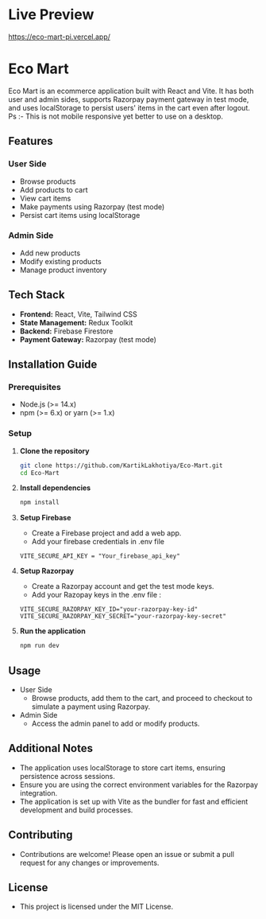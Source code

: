 # Live Preview
https://eco-mart-pi.vercel.app/

# Eco Mart

Eco Mart is an ecommerce application built with React and Vite. It has both user and admin sides, supports Razorpay payment gateway in test mode, and uses localStorage to persist users' items in the cart even after logout. Ps :- This is not mobile responsive yet better to use on a desktop.

## Features

### User Side
- Browse products
- Add products to cart
- View cart items
- Make payments using Razorpay (test mode)
- Persist cart items using localStorage

### Admin Side
- Add new products
- Modify existing products
- Manage product inventory

## Tech Stack
- **Frontend:** React, Vite, Tailwind CSS
- **State Management:** Redux Toolkit
- **Backend:** Firebase Firestore
- **Payment Gateway:** Razorpay (test mode)

## Installation Guide

### Prerequisites

- Node.js (>= 14.x)
- npm (>= 6.x) or yarn (>= 1.x)

### Setup

1. **Clone the repository**

   ```bash
   git clone https://github.com/KartikLakhotiya/Eco-Mart.git
   cd Eco-Mart

2. **Install dependencies**
    ```bash
    npm install

3. **Setup Firebase**
    - Create a Firebase project and add a web app.
    - Add your firebase credentials in .env file 
    ```
    VITE_SECURE_API_KEY = "Your_firebase_api_key"
    ```

4. **Setup Razorpay**
    - Create a Razorpay account and get the test mode keys.
    - Add your Razopay keys in the .env file :
    ```
    VITE_SECURE_RAZORPAY_KEY_ID="your-razorpay-key-id"
    VITE_SECURE_RAZORPAY_KEY_SECRET="your-razorpay-key-secret"
    ```

5. **Run the application**
    ```bash
    npm run dev

## Usage
- User Side
    - Browse products, add them to the cart, and proceed to checkout to simulate a payment using Razorpay.
- Admin Side
    - Access the admin panel to add or modify products.


## Additional Notes
- The application uses localStorage to store cart items, ensuring persistence across sessions.
- Ensure you are using the correct environment variables for the Razorpay integration.
- The application is set up with Vite as the bundler for fast and efficient development and build processes.


## Contributing
- Contributions are welcome! Please open an issue or submit a pull request for any changes or improvements.


## License
- This project is licensed under the MIT License.





